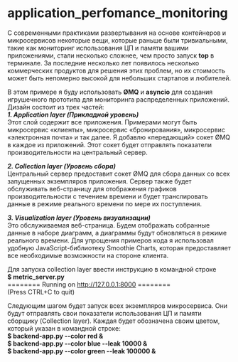 # application_perfomance_monitoring

С современными практиками развертывания на основе контейнеров и микросервисов некоторые вещи, которые раньше были тривиальными, такие как мониторинг использования ЦП и памяти вашими приложениями, стали несколько сложнее, чем просто запуск **top** в терминале. За последние несколько лет появилось несколько коммерческих продуктов для решения этих проблем, но их стоимость может быть непомерно высокой для небольших стартапов и любителей.

В этом примере я буду использовать **ØMQ** и **asyncio** для создания игрушечного прототипа для мониторинга распределенных приложений. Дизайн состоит из трех частей:<br>
***1. Application layer (Прикладной уровень)***<br>
Этот слой содержит все приложения. Примерами могут быть микросервис «клиенты», микросервис «бронирования», микросервис «электронная почта» и так далее. Я добавлю «передающий» сокет ØMQ в каждое из приложений. Этот сокет будет отправлять показатели производительности на центральный сервер.

***2. Collection layer (Уровень сбора)***<br>
Центральный сервер предоставит сокет ØMQ для сбора данных со всех запущенных экземпляров приложения. Сервер также будет обслуживать веб-страницу для отображения графиков производительности с течением времени и будет транслировать данные в режиме реального времени по мере их поступления.

***3. Visualization layer (Уровень визуализации)***<br>
Это обслуживаемая веб-страница. Будем отображать собранные данные в наборе диаграмм, а диаграммы будут обновляться в режиме реального времени. Для упрощения примеров кода я использовал удобную JavaScript-библиотеку Smoothie Charts, которая предоставляет все необходимые возможности на стороне клиента.

Для запуска collection layer ввести инструкцию в командной строке<br>
**$ metric_server.py**<br>
======== Running on http://127.0.0.1:8000 ========<br>
(Press CTRL+C to quit)<br>

Следующим шагом будет запуск всех экземпляров микросервиса.
Они будут отправлять свои показатели использования ЦП и памяти сборщику (Collection layer).
Каждая будет обозначена своим цветом, который указан в командной строке:<br>
**$ backend-app.py --color red &**<br>
**$ backend-app.py --color blue --leak 10000 &**<br>
**$ backend-app.py --color green --leak 100000 &**<br>
